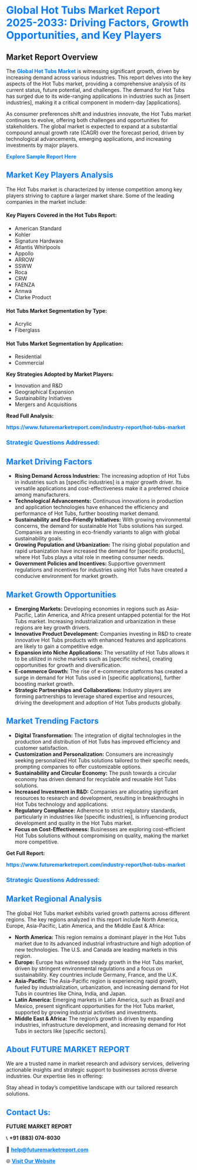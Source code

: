 <h1 style="color: #007BFF;">Global Hot Tubs Market Report 2025-2033: Driving Factors, Growth Opportunities, and Key Players</h1>

<section id="overview">
<h2>Market Report Overview</h2>
<p>The <a href="https://www.futuremarketreport.com/industry-report/hot-tubs-market" style="color: #007BFF; text-decoration: none;"><strong>Global Hot Tubs Market</strong></a> is witnessing significant growth, driven by increasing demand across various industries. This report delves into the key aspects of the Hot Tubs market, providing a comprehensive analysis of its current status, future potential, and challenges. The demand for Hot Tubs has surged due to its wide-ranging applications in industries such as [insert industries], making it a critical component in modern-day [applications].</p>
<p>As consumer preferences shift and industries innovate, the Hot Tubs market continues to evolve, offering both challenges and opportunities for stakeholders. The global market is expected to expand at a substantial compound annual growth rate (CAGR) over the forecast period, driven by technological advancements, emerging applications, and increasing investments by major players.</p>
</section>

<section id="overview">
<p><a href="https://www.futuremarketreport.com/request-sample/reportId=104154" style="color: #007BFF; text-decoration: none;"><strong>Explore Sample Report Here</strong></a></p>
</section>

<section id="key-players">
<h2 style="color: #007BFF;">Market Key Players Analysis</h2>
<p>The Hot Tubs market is characterized by intense competition among key players striving to capture a larger market share. Some of the leading companies in the market include:</p>
<h4>Key Players Covered in the Hot Tubs Report:</h4>
<ul><li>American Standard</li><li>Kohler</li><li>Signature Hardware</li><li>Atlantis Whirlpools</li><li>Appollo</li><li>ARROW</li><li>SSWW</li><li>Roca</li><li>CRW</li><li>FAENZA</li><li>Annwa</li><li>Clarke Product</li></ul>
<h4>Hot Tubs Market Segmentation by Type:</h4>
<ul><li>Acrylic</li><li>Fiberglass</li></ul>

<h4>Hot Tubs Market Segmentation by Application:</h4>
<ul><li>Residential</li><li>Commercial</li></ul>
<p><strong>Key Strategies Adopted by Market Players:</strong></p>
<ul>
<li>Innovation and R&D</li>
<li>Geographical Expansion</li>
<li>Sustainability Initiatives</li>
<li>Mergers and Acquisitions</li>
</ul>
</section>

<section>
<p><strong>Read Full Analysis: </strong></p><a href="https://www.futuremarketreport.com/industry-report/hot-tubs-market" style="color: #007BFF; text-decoration: none;"><strong>https://www.futuremarketreport.com/industry-report/hot-tubs-market</strong></a>
<h3 style="color: #007BFF;">Strategic Questions Addressed:</h3>
</section>

<section id="driving-factors">
<h2 style="color: #007BFF;">Market Driving Factors</h2>
<ul>
<li><strong>Rising Demand Across Industries:</strong> The increasing adoption of Hot Tubs in industries such as [specific industries] is a major growth driver. Its versatile applications and cost-effectiveness make it a preferred choice among manufacturers.</li>
<li><strong>Technological Advancements:</strong> Continuous innovations in production and application technologies have enhanced the efficiency and performance of Hot Tubs, further boosting market demand.</li>
<li><strong>Sustainability and Eco-Friendly Initiatives:</strong> With growing environmental concerns, the demand for sustainable Hot Tubs solutions has surged. Companies are investing in eco-friendly variants to align with global sustainability goals.</li>
<li><strong>Growing Population and Urbanization:</strong> The rising global population and rapid urbanization have increased the demand for [specific products], where Hot Tubs plays a vital role in meeting consumer needs.</li>
<li><strong>Government Policies and Incentives:</strong> Supportive government regulations and incentives for industries using Hot Tubs have created a conducive environment for market growth.</li>
</ul>
</section>

<section id="growth-opportunities">
<h2 style="color: #007BFF;">Market Growth Opportunities</h2>
<ul>
<li><strong>Emerging Markets:</strong> Developing economies in regions such as Asia-Pacific, Latin America, and Africa present untapped potential for the Hot Tubs market. Increasing industrialization and urbanization in these regions are key growth drivers.</li>
<li><strong>Innovative Product Development:</strong> Companies investing in R&D to create innovative Hot Tubs products with enhanced features and applications are likely to gain a competitive edge.</li>
<li><strong>Expansion into Niche Applications:</strong> The versatility of Hot Tubs allows it to be utilized in niche markets such as [specific niches], creating opportunities for growth and diversification.</li>
<li><strong>E-commerce Growth:</strong> The rise of e-commerce platforms has created a surge in demand for Hot Tubs used in [specific applications], further boosting market growth.</li>
<li><strong>Strategic Partnerships and Collaborations:</strong> Industry players are forming partnerships to leverage shared expertise and resources, driving the development and adoption of Hot Tubs products globally.</li>
</ul>
</section>

<section id="trending-factors">
<h2 style="color: #007BFF;">Market Trending Factors</h2>
<ul>
<li><strong>Digital Transformation:</strong> The integration of digital technologies in the production and distribution of Hot Tubs has improved efficiency and customer satisfaction.</li>
<li><strong>Customization and Personalization:</strong> Consumers are increasingly seeking personalized Hot Tubs solutions tailored to their specific needs, prompting companies to offer customizable options.</li>
<li><strong>Sustainability and Circular Economy:</strong> The push towards a circular economy has driven demand for recyclable and reusable Hot Tubs solutions.</li>
<li><strong>Increased Investment in R&D:</strong> Companies are allocating significant resources to research and development, resulting in breakthroughs in Hot Tubs technology and applications.</li>
<li><strong>Regulatory Compliance:</strong> Adherence to strict regulatory standards, particularly in industries like [specific industries], is influencing product development and quality in the Hot Tubs market.</li>
<li><strong>Focus on Cost-Effectiveness:</strong> Businesses are exploring cost-efficient Hot Tubs solutions without compromising on quality, making the market more competitive.</li>
</ul>
</section>

<section>
<p><strong>Get Full Report: </strong></p><a href="https://www.futuremarketreport.com/industry-report/hot-tubs-market" style="color: #007BFF; text-decoration: none;"><strong>https://www.futuremarketreport.com/industry-report/hot-tubs-market</strong></a>
<h3 style="color: #007BFF;">Strategic Questions Addressed:</h3>
</section>


<section id="regional-analysis">
<h2 style="color: #007BFF;">Market Regional Analysis</h2>
<p>The global Hot Tubs market exhibits varied growth patterns across different regions. The key regions analyzed in this report include North America, Europe, Asia-Pacific, Latin America, and the Middle East & Africa:</p>
<ul>
<li><strong>North America:</strong> This region remains a dominant player in the Hot Tubs market due to its advanced industrial infrastructure and high adoption of new technologies. The U.S. and Canada are leading markets in this region.</li>
<li><strong>Europe:</strong> Europe has witnessed steady growth in the Hot Tubs market, driven by stringent environmental regulations and a focus on sustainability. Key countries include Germany, France, and the U.K.</li>
<li><strong>Asia-Pacific:</strong> The Asia-Pacific region is experiencing rapid growth, fueled by industrialization, urbanization, and increasing demand for Hot Tubs in countries like China, India, and Japan.</li>
<li><strong>Latin America:</strong> Emerging markets in Latin America, such as Brazil and Mexico, present significant opportunities for the Hot Tubs market, supported by growing industrial activities and investments.</li>
<li><strong>Middle East & Africa:</strong> The region’s growth is driven by expanding industries, infrastructure development, and increasing demand for Hot Tubs in sectors like [specific sectors].</li>
</ul>
</section>

<footer>
<h2 style="color: #007BFF;">About FUTURE MARKET REPORT</h2>
<p>We are a trusted name in market research and advisory services, delivering actionable insights and strategic support to businesses across diverse industries. Our expertise lies in offering:</p>

<p>Stay ahead in today’s competitive landscape with our tailored research solutions.</p>

<h2 style="color: #007BFF;">Contact Us:</h2>
<p><strong>FUTURE MARKET REPORT</strong></p>
<p>📞 <strong>+91 (883) 074-8030</strong></p>
<p>📧 <strong><a href="mailto:help@futuremarketreport.com" style="color: #007BFF;">help@futuremarketreport.com</a></strong></p>
<p>🌐 <strong><a href="https://www.futuremarketreport.com/" style="color: #007BFF;">Visit Our Website</a></strong></p>
</footer>